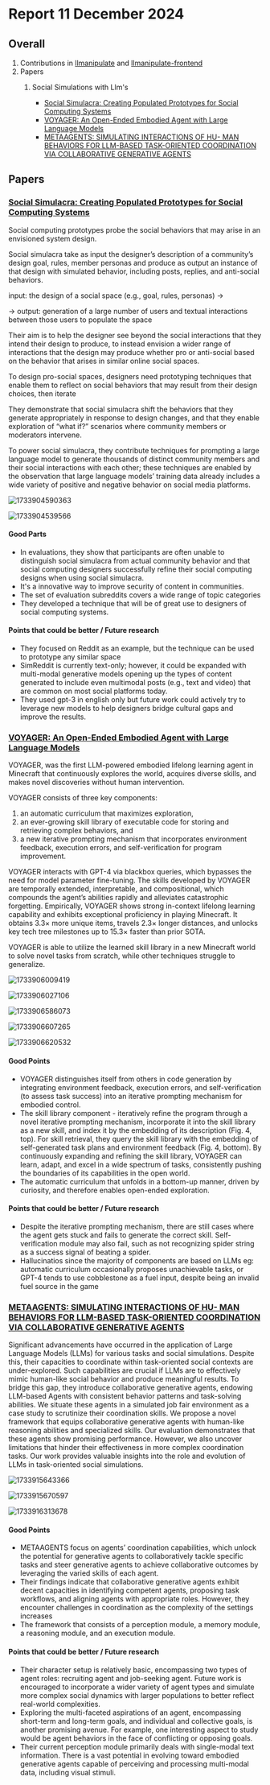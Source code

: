 # Report 11 December 2024

## Overall

1. Contributions  in [llmanipulate](https://github.com/georgetian3/llmanipulate-backend) and [llmanipulate-frontend](https://github.com/georgetian3/llmanipulate-frontend)
2. Papers
   1. Social Simulations with Llm's

      * [Social Simulacra: Creating Populated Prototypes for Social Computing Systems](https://arxiv.org/pdf/2208.04024)
      * [VOYAGER: An Open-Ended Embodied Agent with Large Language Models](https://arxiv.org/pdf/2305.16291)
      * [METAAGENTS: SIMULATING INTERACTIONS OF HU- MAN BEHAVIORS FOR LLM-BASED TASK-ORIENTED COORDINATION VIA COLLABORATIVE GENERATIVE AGENTS](https://arxiv.org/abs/2310.06500)

## Papers

### [Social Simulacra: Creating Populated Prototypes for Social Computing Systems](https://arxiv.org/pdf/2208.04024)

Social computing prototypes probe the social behaviors that may arise in an envisioned system design.

Social simulacra take as input the designer’s description of a community’s design goal, rules, member personas and produce as output an instance of that design with simulated behavior, including posts, replies, and anti-social behaviors.

input: the design of a social space (e.g., goal, rules, personas) ->

-> output: generation of a large number of users and textual interactions between those users to populate the space

Their aim is to help the designer see beyond the social interactions that they intend their design to produce, to instead envision a wider range of interactions that the design may produce whether pro or anti-social based on the behavior that arises in similar online social spaces.

To design pro-social spaces, designers need prototyping techniques that enable them to reflect on social behaviors that may result from their design choices, then iterate

They demonstrate that social simulacra shift the behaviors that they generate appropriately in response to design changes, and that they enable exploration of “what if?” scenarios where community members or moderators intervene.

To power social simulacra, they contribute techniques for prompting a large language model to generate thousands of distinct community members and their social interactions with each other; these techniques are enabled by the observation that large language models’ training data already includes a wide variety of positive and negative behavior on social media platforms.

![1733904590363](images/Report_11Dec2024/1733904590363.png)

![1733904539566](images/Report_11Dec2024/1733904539566.png)

#### Good Parts

* In evaluations, they show that participants are often unable to distinguish social simulacra from actual community behavior and that social computing designers successfully refine their social computing designs when using social simulacra.
* It's a innovative way to improve security of content in communities.
* The set of evaluation subreddits covers a wide range of topic categories
* They developed a technique that will be of great use to designers of social computing systems.

#### Points that could be better / Future research

* They focused on Reddit as an example, but the technique can be used to prototype any similar space
* SimReddit is currently text-only; however,  it could be expanded with multi-modal generative models  opening up the types of content generated to include even multimodal posts (e.g., text and video) that are common on most social platforms today.
* They used gpt-3 in english only but future work could actively try to leverage new models to help designers bridge cultural gaps and improve the results.

### [VOYAGER: An Open-Ended Embodied Agent with Large Language Models](https://arxiv.org/pdf/2305.16291)

VOYAGER, was the first LLM-powered embodied lifelong learning agent in Minecraft that continuously explores the world, acquires diverse skills, and makes novel discoveries without human intervention.

VOYAGER consists of three key components:

1. an automatic curriculum that maximizes exploration,
2. an ever-growing skill library of executable code for storing and retrieving complex behaviors, and
3. a new iterative prompting mechanism that incorporates environment feedback, execution errors, and self-verification for program improvement.

VOYAGER interacts with GPT-4 via blackbox queries, which bypasses the need for model parameter fine-tuning. The skills developed by VOYAGER are temporally extended, interpretable, and compositional, which compounds the agent’s abilities rapidly and alleviates catastrophic forgetting. Empirically, VOYAGER shows strong in-context lifelong learning capability and exhibits exceptional proficiency in playing Minecraft. It obtains 3.3× more unique items, travels 2.3× longer distances, and unlocks key tech tree milestones up to 15.3× faster than prior SOTA.

VOYAGER is able to utilize the learned skill library in a new Minecraft world to solve novel tasks from scratch, while other techniques struggle to generalize.

![1733906009419](images/Report_11Dec2024/1733906009419.png)

![1733906027106](images/Report_11Dec2024/1733906027106.png)

![1733906586073](images/Report_11Dec2024/1733906586073.png)

![1733906607265](images/Report_11Dec2024/1733906607265.png)

![1733906620532](images/Report_11Dec2024/1733906620532.png)

#### Good Points

* VOYAGER distinguishes itself from others in code generation by integrating environment feedback, execution errors, and self-verification (to assess task success) into an iterative prompting mechanism for embodied control.
* The skill library component - iteratively refine the program through a novel iterative prompting mechanism, incorporate it into the skill library as a new skill, and index it by the embedding of its description (Fig. 4, top). For skill retrieval, they query the skill library with the embedding of self-generated task plans and environment feedback (Fig. 4, bottom). By continuously expanding and refining the skill library, VOYAGER can learn, adapt, and excel in a wide spectrum of tasks, consistently pushing the boundaries of its capabilities in the open world.
* The automatic curriculum that unfolds in a bottom-up manner, driven by curiosity, and therefore enables open-ended exploration.

#### Points that could be better / Future research

* Despite the iterative prompting mechanism, there are still cases where the agent gets stuck and fails to generate the correct skill. Self-verification module may also fail, such as not recognizing spider string as a success signal of beating a spider.
* Hallucinatios since the majority of components are based on LLMs eg: automatic curriculum occasionally proposes unachievable tasks, or GPT-4 tends to use cobblestone as a fuel input, despite being an invalid fuel source in the game

### [METAAGENTS: SIMULATING INTERACTIONS OF HU- MAN BEHAVIORS FOR LLM-BASED TASK-ORIENTED COORDINATION VIA COLLABORATIVE GENERATIVE AGENTS](https://arxiv.org/abs/2310.06500)

Significant advancements have occurred in the application of Large Language Models (LLMs) for various tasks and social simulations. Despite this, their capacities to coordinate within task-oriented social contexts are under-explored. Such capabilities are crucial if LLMs are to effectively mimic human-like social behavior and produce meaningful results. To bridge this gap, they introduce collaborative generative agents, endowing LLM-based Agents with consistent behavior patterns and task-solving abilities. We situate these agents in a simulated job fair environment as a case study to scrutinize their coordination skills. We propose a novel framework that equips collaborative generative agents with human-like reasoning abilities and specialized skills. Our evaluation demonstrates that these agents show promising performance. However, we also uncover limitations that hinder their effectiveness in more complex coordination tasks. Our work provides valuable insights into the role and evolution of LLMs in task-oriented social simulations.

![1733915643366](images/Report_11Dec2024/1733915643366.png)

![1733915670597](images/Report_11Dec2024/1733915670597.png)

![1733916313678](images/Report_11Dec2024/1733916313678.png)

#### Good Points

* METAAGENTS focus on agents’ coordination capabilities, which unlock the potential for generative agents to collaboratively tackle specific tasks and steer generative agents to achieve collaborative outcomes by leveraging the varied skills of each agent.
* Their findings indicate that collaborative generative agents exhibit decent capacities in identifying competent agents, proposing task workflows, and aligning agents with appropriate roles. However, they encounter challenges in coordination as the complexity of the settings increases
* The framework that consists of a perception module, a memory module, a reasoning module, and an execution module.

#### Points that could be better / Future research

* Their character setup is relatively basic, encompassing two types of agent roles: recruiting agent and job-seeking agent. Future work is encouraged to incorporate a wider variety of agent types and simulate more complex social dynamics with larger populations to better reflect real-world complexities.
* Exploring the multi-faceted aspirations of an agent, encompassing short-term and long-term goals, and individual and collective goals, is another promising avenue. For example, one interesting aspect to study would be agent behaviors in the face of conflicting or opposing goals.
* Their current perception module primarily deals with single-modal text information. There is a vast potential in evolving toward embodied generative agents capable of perceiving and processing multi-modal data, including visual stimuli.
